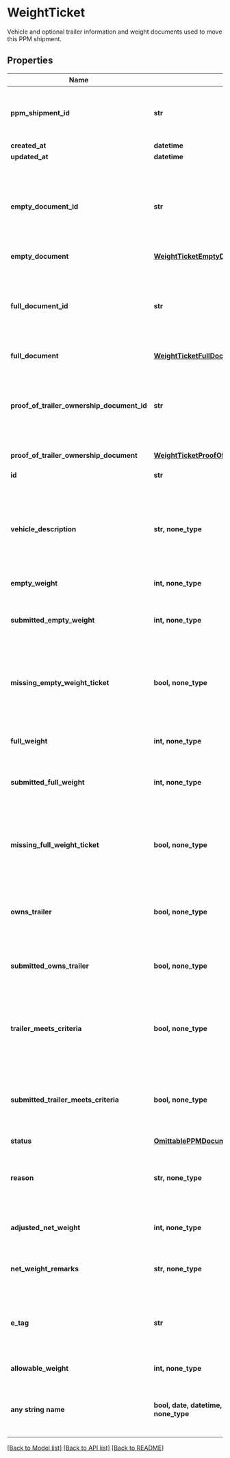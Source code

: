 # WeightTicket

Vehicle and optional trailer information and weight documents used to move this PPM shipment.

## Properties
Name | Type | Description | Notes
------------ | ------------- | ------------- | -------------
**ppm_shipment_id** | **str** | The ID of the PPM shipment that this set of weight tickets is for. | [readonly] 
**created_at** | **datetime** |  | [readonly] 
**updated_at** | **datetime** |  | [readonly] 
**empty_document_id** | **str** | ID of the document that is associated with the user uploads containing the vehicle weight when empty. | [readonly] 
**empty_document** | [**WeightTicketEmptyDocument**](WeightTicketEmptyDocument.md) |  | 
**full_document_id** | **str** | ID of the document that is associated with the user uploads containing the vehicle weight when full. | [readonly] 
**full_document** | [**WeightTicketFullDocument**](WeightTicketFullDocument.md) |  | 
**proof_of_trailer_ownership_document_id** | **str** | ID of the document that is associated with the user uploads containing the proof of trailer ownership. | [readonly] 
**proof_of_trailer_ownership_document** | [**WeightTicketProofOfTrailerOwnershipDocument**](WeightTicketProofOfTrailerOwnershipDocument.md) |  | 
**id** | **str** | ID of this set of weight tickets. | [optional] [readonly] 
**vehicle_description** | **str, none_type** | Description of the vehicle used for the trip. E.g. make/model, type of truck/van, etc. | [optional] 
**empty_weight** | **int, none_type** | Weight of the vehicle when empty. | [optional] 
**submitted_empty_weight** | **int, none_type** | Customer submitted weight of the vehicle when empty. | [optional] 
**missing_empty_weight_ticket** | **bool, none_type** | Indicates if the customer is missing a weight ticket for the vehicle weight when empty. | [optional] 
**full_weight** | **int, none_type** | The weight of the vehicle when full. | [optional] 
**submitted_full_weight** | **int, none_type** | Customer submitted weight of the vehicle when full. | [optional] 
**missing_full_weight_ticket** | **bool, none_type** | Indicates if the customer is missing a weight ticket for the vehicle weight when full. | [optional] 
**owns_trailer** | **bool, none_type** | Indicates if the customer used a trailer they own for the move. | [optional] 
**submitted_owns_trailer** | **bool, none_type** | Indicates if the customer used a trailer they own for the move. | [optional] 
**trailer_meets_criteria** | **bool, none_type** | Indicates if the trailer that the customer used meets all the criteria to be claimable. | [optional] 
**submitted_trailer_meets_criteria** | **bool, none_type** | Indicates if the trailer that the customer used meets all the criteria to be claimable. | [optional] 
**status** | [**OmittablePPMDocumentStatus**](OmittablePPMDocumentStatus.md) |  | [optional] 
**reason** | **str, none_type** | The reason the services counselor has excluded or rejected the item. | [optional] 
**adjusted_net_weight** | **int, none_type** | Indicates the adjusted net weight of the vehicle | [optional] 
**net_weight_remarks** | **str, none_type** | Remarks explaining any edits made to the net weight | [optional] 
**e_tag** | **str** | A hash that should be used as the \&quot;If-Match\&quot; header for any updates. | [optional] [readonly] 
**allowable_weight** | **int, none_type** | Maximum reimbursable weight. | [optional] 
**any string name** | **bool, date, datetime, dict, float, int, list, str, none_type** | any string name can be used but the value must be the correct type | [optional]

[[Back to Model list]](../README.md#documentation-for-models) [[Back to API list]](../README.md#documentation-for-api-endpoints) [[Back to README]](../README.md)


